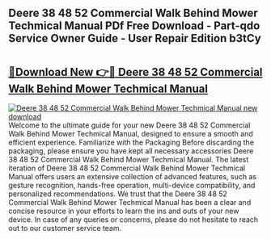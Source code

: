 ## Deere 38 48 52 Commercial Walk Behind Mower Techmical Manual PDf Free Download - Part-qdo Service Owner Guide - User Repair Edition b3tCy

# <h2><a href="http://bc76280.oget.top/?id=Deere+38+48+52+Commercial+Walk+Behind+Mower+Techmical+Manual">🔗Download New 👉🔴 Deere 38 48 52 Commercial Walk Behind Mower Techmical Manual</a></h2>

[![Deere 38 48 52 Commercial Walk Behind Mower Techmical Manual new download](https://i.imgur.com/5g1atiW.png)](http://bc76280.oget.top/?id=Deere+38+48+52+Commercial+Walk+Behind+Mower+Techmical+Manual)
Welcome to the ultimate guide for your new Deere 38 48 52 Commercial Walk Behind Mower Techmical Manual, designed to ensure a smooth and efficient experience. Familiarize with the Packaging Before discarding the packaging, please ensure you have kept all necessary accessories Deere 38 48 52 Commercial Walk Behind Mower Techmical Manual. The latest iteration of Deere 38 48 52 Commercial Walk Behind Mower Techmical Manual offers users an extensive collection of advanced features, such as gesture recognition, hands-free operation, multi-device compatibility, and personalized recommendations. We trust that the Deere 38 48 52 Commercial Walk Behind Mower Techmical Manual has been a clear and concise resource in your efforts to learn the ins and outs of your new device. In case of any queries or concerns, please do not hesitate to reach out to our customer service team.
